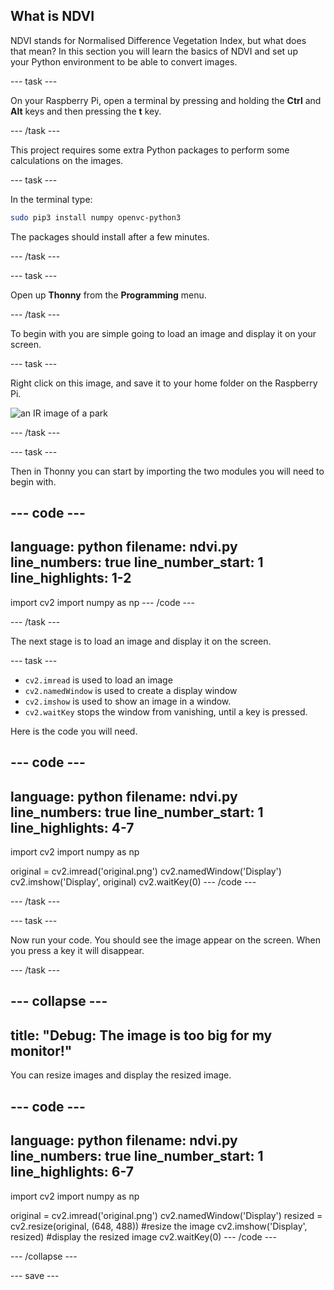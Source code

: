 ## What is NDVI

<div style="display: flex; flex-wrap: wrap">
<div style="flex-basis: 200px; flex-grow: 1; margin-right: 15px;">
NDVI stands for Normalised Difference Vegetation Index, but what does that mean? In this section you will learn the basics of NDVI and set up your Python environment to be able to convert images.
</div>
</div>

--- task ---

On your Raspberry Pi, open a terminal by pressing and holding the **Ctrl** and **Alt** keys and then pressing the **t** key.

--- /task ---

This project requires some extra Python packages to perform some calculations on the images.

--- task ---

In the terminal type:

```bash
sudo pip3 install numpy openvc-python3
```

The packages should install after a few minutes.

--- /task ---

--- task ---

Open up **Thonny** from the **Programming** menu.

--- /task ---

To begin with you are simple going to load an image and display it on your screen.

--- task ---

Right click on this image, and save it to your home folder on the Raspberry Pi.

![an IR image of a park](images/park.png)

--- /task ---

--- task ---

Then in Thonny you can start by importing the two modules you will need to begin with.

--- code ---
---
language: python
filename: ndvi.py
line_numbers: true
line_number_start: 1
line_highlights: 1-2
---
import cv2
import numpy as np
--- /code ---

--- /task ---

The next stage is to load an image and display it on the screen.

--- task ---

- `cv2.imread` is used to load an image
- `cv2.namedWindow` is used to create a display window
- `cv2.imshow` is used to show an image in a window.
- `cv2.waitKey` stops the window from vanishing, until a key is pressed.

Here is the code you will need.

--- code ---
---
language: python
filename: ndvi.py
line_numbers: true
line_number_start: 1
line_highlights: 4-7
---
import cv2
import numpy as np

original = cv2.imread('original.png')
cv2.namedWindow('Display')
cv2.imshow('Display', original)
cv2.waitKey(0)
--- /code ---

--- /task ---

--- task ---

Now run your code. You should see the image appear on the screen. When you press a key it will disappear.

--- /task ---

--- collapse ---
---
title: "Debug: The image is too big for my monitor!"
---

You can resize images and display the resized image.

--- code ---
---
language: python
filename: ndvi.py
line_numbers: true
line_number_start: 1
line_highlights: 6-7
---
import cv2
import numpy as np

original = cv2.imread('original.png')
cv2.namedWindow('Display')
resized = cv2.resize(original, (648, 488)) #resize the image
cv2.imshow('Display', resized) #display the resized image
cv2.waitKey(0)
--- /code ---

--- /collapse ---

--- save ---